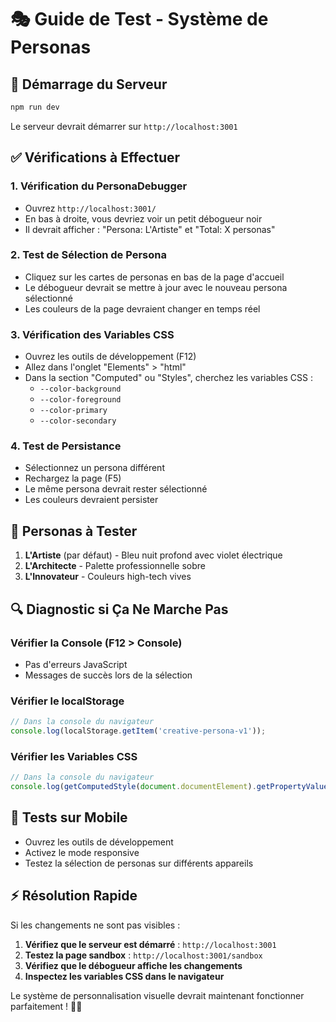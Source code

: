# 🎭 Guide de Test - Système de Personas

## 🚀 Démarrage du Serveur

```bash
npm run dev
```

Le serveur devrait démarrer sur `http://localhost:3001`

## ✅ Vérifications à Effectuer

### 1. **Vérification du PersonaDebugger**
- Ouvrez `http://localhost:3001/`
- En bas à droite, vous devriez voir un petit débogueur noir
- Il devrait afficher : "Persona: L'Artiste" et "Total: X personas"

### 2. **Test de Sélection de Persona**
- Cliquez sur les cartes de personas en bas de la page d'accueil
- Le débogueur devrait se mettre à jour avec le nouveau persona sélectionné
- Les couleurs de la page devraient changer en temps réel

### 3. **Vérification des Variables CSS**
- Ouvrez les outils de développement (F12)
- Allez dans l'onglet "Elements" > "html"
- Dans la section "Computed" ou "Styles", cherchez les variables CSS :
  - `--color-background`
  - `--color-foreground`
  - `--color-primary`
  - `--color-secondary`

### 4. **Test de Persistance**
- Sélectionnez un persona différent
- Rechargez la page (F5)
- Le même persona devrait rester sélectionné
- Les couleurs devraient persister

## 🎨 **Personas à Tester**

1. **L'Artiste** (par défaut) - Bleu nuit profond avec violet électrique
2. **L'Architecte** - Palette professionnelle sobre
3. **L'Innovateur** - Couleurs high-tech vives

## 🔍 **Diagnostic si Ça Ne Marche Pas**

### **Vérifier la Console (F12 > Console)**
- Pas d'erreurs JavaScript
- Messages de succès lors de la sélection

### **Vérifier le localStorage**
```javascript
// Dans la console du navigateur
console.log(localStorage.getItem('creative-persona-v1'));
```

### **Vérifier les Variables CSS**
```javascript
// Dans la console du navigateur
console.log(getComputedStyle(document.documentElement).getPropertyValue('--color-primary'));
```

## 📱 **Tests sur Mobile**
- Ouvrez les outils de développement
- Activez le mode responsive
- Testez la sélection de personas sur différents appareils

## ⚡ **Résolution Rapide**

Si les changements ne sont pas visibles :

1. **Vérifiez que le serveur est démarré** : `http://localhost:3001`
2. **Testez la page sandbox** : `http://localhost:3001/sandbox`
3. **Vérifiez que le débogueur affiche les changements**
4. **Inspectez les variables CSS dans le navigateur**

Le système de personnalisation visuelle devrait maintenant fonctionner parfaitement ! 🎨✨
